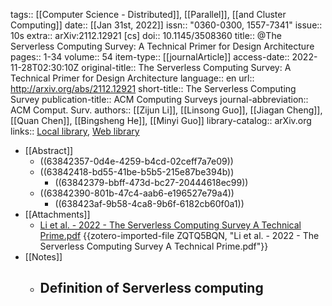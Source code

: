 tags:: [[Computer Science - Distributed]], [[Parallel]], [[and Cluster Computing]]
date:: [[Jan 31st, 2022]]
issn:: "0360-0300, 1557-7341"
issue:: 10s
extra:: arXiv:2112.12921 [cs]
doi:: 10.1145/3508360
title:: @The Serverless Computing Survey: A Technical Primer for Design Architecture
pages:: 1-34
volume:: 54
item-type:: [[journalArticle]]
access-date:: 2022-11-28T02:30:10Z
original-title:: The Serverless Computing Survey: A Technical Primer for Design Architecture
language:: en
url:: http://arxiv.org/abs/2112.12921
short-title:: The Serverless Computing Survey
publication-title:: ACM Computing Surveys
journal-abbreviation:: ACM Comput. Surv.
authors:: [[Zijun Li]], [[Linsong Guo]], [[Jiagan Cheng]], [[Quan Chen]], [[Bingsheng He]], [[Minyi Guo]]
library-catalog:: arXiv.org
links:: [Local library](zotero://select/library/items/C99HVFHM), [Web library](https://www.zotero.org/users/10443130/items/C99HVFHM)

- [[Abstract]]
	- ((63842357-0d4e-4259-b4cd-02ceff7a7e09))
	- ((63842418-bd55-41be-b5b5-215e87be394b))
		- ((63842379-bbff-473d-bc27-20444618ec99))
	- ((63842390-801b-47c4-aab6-e196527e79a4))
		- ((638423af-9b58-4ca8-9b6f-6182cb60f0a1))
- [[Attachments]]
	- [Li et al. - 2022 - The Serverless Computing Survey A Technical Prime.pdf](zotero://select/library/items/ZQTQ5BQN) {{zotero-imported-file ZQTQ5BQN, "Li et al. - 2022 - The Serverless Computing Survey A Technical Prime.pdf"}}
- [[Notes]]
	- Definition of Serverless computing
		-
